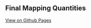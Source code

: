 ## Final Mapping Quantities

[View on Github Pages](https://marisaruizasari.github.io/nuclear-testing/)
